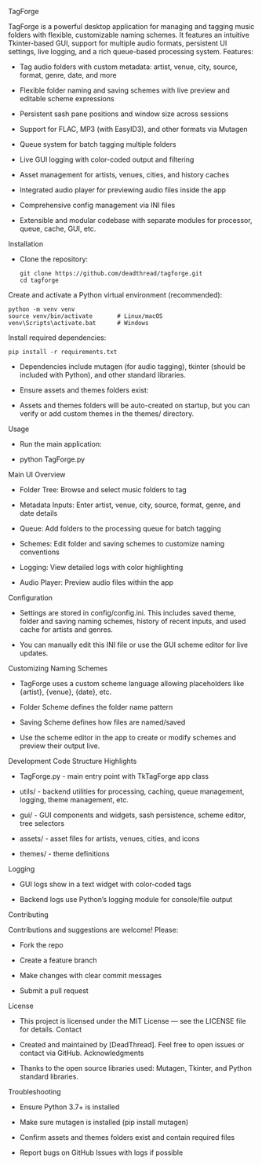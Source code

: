 TagForge

TagForge is a powerful desktop application for managing and tagging music folders with flexible, customizable naming schemes. It features an intuitive Tkinter-based GUI, support for multiple audio formats, persistent UI settings, live logging, and a rich queue-based processing system.
Features:

- Tag audio folders with custom metadata: artist, venue, city, source, format, genre, date, and more

- Flexible folder naming and saving schemes with live preview and editable scheme expressions

- Persistent sash pane positions and window size across sessions

- Support for FLAC, MP3 (with EasyID3), and other formats via Mutagen
  
- Queue system for batch tagging multiple folders

- Live GUI logging with color-coded output and filtering

- Asset management for artists, venues, cities, and history caches

- Integrated audio player for previewing audio files inside the app

- Comprehensive config management via INI files

- Extensible and modular codebase with separate modules for processor, queue, cache, GUI, etc.

Installation

- Clone the repository:

  ```
  git clone https://github.com/deadthread/tagforge.git
  cd tagforge
  ```

Create and activate a Python virtual environment (recommended):
```
python -m venv venv
source venv/bin/activate       # Linux/macOS
venv\Scripts\activate.bat      # Windows
```
Install required dependencies:

    pip install -r requirements.txt

- Dependencies include mutagen (for audio tagging), tkinter (should be included with Python), and other standard libraries.

- Ensure assets and themes folders exist:

- Assets and themes folders will be auto-created on startup, but you can verify or add custom themes in the themes/ directory.

Usage

- Run the main application:

- python TagForge.py

Main UI Overview

- Folder Tree: Browse and select music folders to tag
  
- Metadata Inputs: Enter artist, venue, city, source, format, genre, and date details

- Queue: Add folders to the processing queue for batch tagging

- Schemes: Edit folder and saving schemes to customize naming conventions

- Logging: View detailed logs with color highlighting

- Audio Player: Preview audio files within the app

Configuration

- Settings are stored in config/config.ini. This includes saved theme, folder and saving naming schemes, history of recent inputs, and used cache for artists and genres.

- You can manually edit this INI file or use the GUI scheme editor for live updates.

Customizing Naming Schemes

- TagForge uses a custom scheme language allowing placeholders like {artist}, {venue}, {date}, etc.

- Folder Scheme defines the folder name pattern

- Saving Scheme defines how files are named/saved

- Use the scheme editor in the app to create or modify schemes and preview their output live.

Development
Code Structure Highlights

- TagForge.py - main entry point with TkTagForge app class

- utils/ - backend utilities for processing, caching, queue management, logging, theme management, etc.

- gui/ - GUI components and widgets, sash persistence, scheme editor, tree selectors

- assets/ - asset files for artists, venues, cities, and icons

- themes/ - theme definitions

Logging

- GUI logs show in a text widget with color-coded tags

- Backend logs use Python’s logging module for console/file output

Contributing

Contributions and suggestions are welcome! Please:

- Fork the repo

- Create a feature branch

- Make changes with clear commit messages

- Submit a pull request

License

- This project is licensed under the MIT License — see the LICENSE file for details.
Contact

- Created and maintained by [DeadThread]. Feel free to open issues or contact via GitHub.
Acknowledgments

- Thanks to the open source libraries used: Mutagen, Tkinter, and Python standard libraries.

Troubleshooting

- Ensure Python 3.7+ is installed

- Make sure mutagen is installed (pip install mutagen)

- Confirm assets and themes folders exist and contain required files

- Report bugs on GitHub Issues with logs if possible
